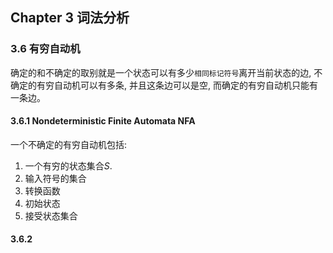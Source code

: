 ## Chapter 3 词法分析

### 3.6 有穷自动机
确定的和不确定的取别就是一个状态可以有多少`相同标记符号`离开当前状态的边, 不确定的有穷自动机可以有多条, 并且这条边可以是空, 而确定的有穷自动机只能有一条边。
#### 3.6.1 Nondeterministic Finite Automata NFA
一个不确定的有穷自动机包括:
1. 一个有穷的状态集合$S$.
1. 输入符号的集合
1. 转换函数
1. 初始状态
1. 接受状态集合
#### 3.6.2